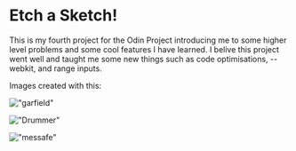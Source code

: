 # Etch a Sketch!

This is my fourth project for the Odin Project introducing me to some higher level problems and some cool features I have learned.
I belive this project went well and taught me some new things such as code optimisations, --webkit, and range inputs.

Images created with this:

!["garfield"]("./images/garfield.png")

!["Drummer"]("./images/drummmer.png")

!["messafe"]("./images/ily.png")
